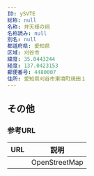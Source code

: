 ```yaml
---
ID: ySVTE
総称: null
名称: 弁天様の祠
名称読み: null
別名: null
都道府県: 愛知県
区域: 刈谷市
緯度: 35.0443244
経度: 137.0423153
郵便番号: 4480007
住所: 愛知県刈谷市東境町焼田１
---
```


## その他

### 参考URL

| URL | 説明          |
| --- | ------------- |
|     | OpenStreetMap |
